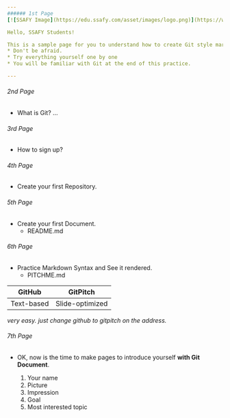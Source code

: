 ```yaml
---
###### 1st Page
[![SSAFY Image](https://edu.ssafy.com/asset/images/logo.png)](https://www.ssafy.com)

Hello, SSAFY Students!

This is a sample page for you to understand how to create Git style markdown documents.
* Don't be afraid.
* Try everything yourself one by one
* You will be familiar with Git at the end of this practice.

---
```

###### 2nd Page
* What is Git?
...

###### 3rd Page
* How to sign up?

###### 4th Page
* Create your first Repository.

###### 5th Page
* Create your first Document.
  - README.md

###### 6th Page
* Practice Markdown Syntax and See it rendered.
  - PITCHME.md
  
GitHub | GitPitch
-------|---------
Text-based | Slide-optimized
  
  *very easy. just change github to gitpitch on the address.*
  
###### 7th Page
* OK, now is the time to make pages to introduce yourself
  **with Git Document**.
  
  1. Your name
  2. Picture
  3. Impression
  4. Goal
  5. Most interested topic
